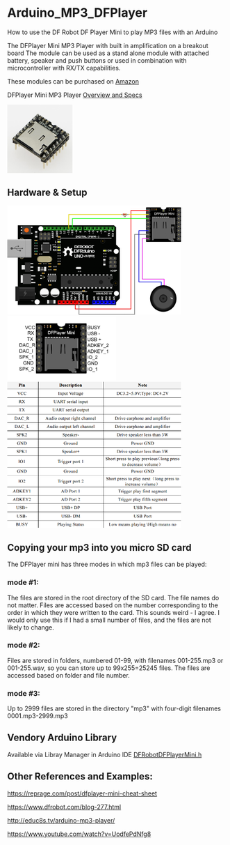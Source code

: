 # Arduino_MP3_DFPlayer
How to use the DF Robot DF Player Mini to play MP3 files with an Arduino

The DFPlayer Mini MP3 Player with built in amplification on a breakout board 
The module can be used as a stand alone module with attached battery, speaker and push buttons or used in combination with microcontroller with RX/TX capabilities.


These modules can be purchased on [Amazon](https://www.amazon.com/gp/product/B01MQD5IIA)

DFPlayer Mini MP3 Player [Overview and Specs](https://wiki.dfrobot.com/DFPlayer_Mini_SKU_DFR0299)

<img src="./images/DFR0299.jpg" width=150>


## Hardware & Setup

<img src="./images/playerMini.png" width=400>

<img src="./images/miniplayer_pin_map.png" width=250> 
<img src="./images/pin_map_desc_en.png" width=400> 

## Copying your mp3 into you micro SD card
The DFPlayer mini has three modes in which mp3 files can be played:
### mode #1:
The files are stored in the root directory of the SD card. The file names do not matter. Files are accessed based on the number corresponding to the order in which they were written to the card. This sounds weird - I agree. I would only use this if I had a small number of files, and the files are not likely to change.
### mode #2:
Files are stored in folders, numbered 01-99, with filenames 001-255.mp3 or 001-255.wav, so you can store up to 99x255=25245 files. The files are accessed based on folder and file number.
### mode #3:
Up to 2999 files are stored in the directory "mp3" with four-digit filenames 0001.mp3-2999.mp3

## Vendory Arduino Library 
Available via Libray Manager in Arduino IDE
[DFRobotDFPlayerMini.h](https://github.com/DFRobot/DFRobotDFPlayerMini/blob/master/DFRobotDFPlayerMini.h)

## Other References and Examples: 
https://reprage.com/post/dfplayer-mini-cheat-sheet

https://www.dfrobot.com/blog-277.html

http://educ8s.tv/arduino-mp3-player/

https://www.youtube.com/watch?v=UodfePdNfg8

